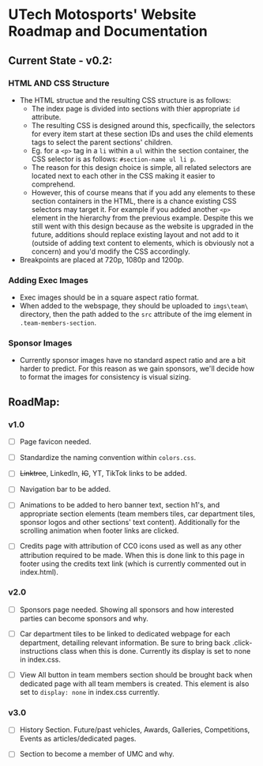 # UTech Motosports' Website Roadmap and Documentation
## Current State  - v0.2:
### HTML AND CSS Structure
- The HTML structue and the resulting CSS structure is as follows:
    - The index page is divided into sections with thier appropriate `id` attribute. 
    - The resulting CSS is designed around this, specficailly, the selectors for every item start at these section IDs and uses the child elements tags to select the parent sections' children. 
    - Eg. for a `<p>` tag in a `li` within a `ul` within the section container, the CSS selector is as follows: `#section-name ul li p`.
    - The reason for this design choice is simple, all related selectors are located next to each other in the CSS making it easier to comprehend.
    - However, this of course means that if you add any elements to these section containers in the HTML, there is a chance existing CSS selectors may target it. For example if you added another `<p>` element in the hierarchy from the previous example. Despite this we still went with this design because as the website is upgraded in the future, additions should replace existing layout and not add to it (outside of adding text content to elements, which is obviously not a concern) and you'd modify the CSS accordingly.
- Breakpoints are placed at 720p, 1080p and 1200p. 

### Adding Exec Images
- Exec images should be in a square aspect ratio format.
- When added to the webspage, they should be uploaded to `imgs\team\` directory, then the path added to the `src` attribute of the img element in `.team-members-section`. 

### Sponsor Images
- Currently sponsor images have no standard aspect ratio and are a bit harder to predict. For this reason as we gain sponsors, we'll decide how to format the images for consistency is visual sizing. 

## RoadMap:
### v1.0
- [ ] Page favicon needed.

- [ ] Standardize the naming convention within `colors.css`.

- [ ] ~~Linktree~~, LinkedIn, ~~IG~~, YT, TikTok links to be added.

- [ ] Navigation bar to be added.

- [ ] Animations to be added to hero banner text, section h1's, and appropriate section elements (team members tiles, car department tiles, sponsor logos and other sections' text content). Additionally for the scrolling animation when footer links are clicked.

- [ ] Credits page with attribution of CC0 icons used as well as any other attribution required to be made. When this is done link to this page in footer using the credits text link (which is currently commented out in index.html).

### v2.0
- [ ] Sponsors page needed. Showing all sponsors and how interested parties can become sponsors and why.

- [ ] Car department tiles to be linked to dedicated webpage for each department, detailing relevant information. Be sure to bring back .click-instructions class when this is done. Currently its display is set to none in index.css.

- [ ] View All button in team members section should be brought back when dedicated page with all team members is created. This element is also set to `display: none` in index.css currently.   

### v3.0

- [ ] History Section. Future/past vehicles, Awards, Galleries, Competitions, Events as articles/dedicated pages.

- [ ] Section to become a member of UMC and why. 

